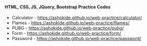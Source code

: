 #### HTML, CSS, JS, JQuery, Bootstrap Practice Codes

- Calculator - https://ashokide.github.io/web-practice/calculator/
- Flames - https://ashokide.github.io/web-practice/flames/
- PUBG - https://ashokide.github.io/web-practice/pubg/
- Form - https://ashokide.github.io/web-practice/form/
- Password - https://ashokide.github.io/web-practice/password/
